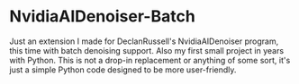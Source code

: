 # NvidiaAIDenoiser-Batch

Just an extension I made for DeclanRussell's NvidiaAIDenoiser program, this time with batch denoising support. Also my first small project in years with Python.
This is not a drop-in replacement or anything of some sort, it's just a simple Python code designed to be more user-friendly.
